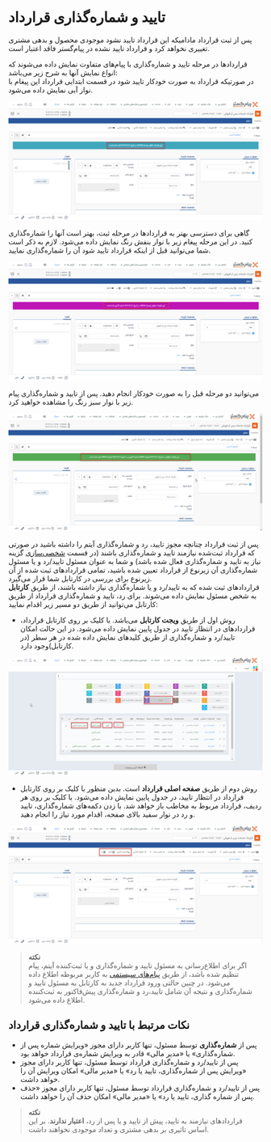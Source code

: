 # تایید و شماره‌گذاری قرارداد 
پس از ثبت قرارداد مادامیکه این قرارداد تایید نشود موجودی محصول و بدهی مشتری تغییری نخواهد کرد و قرارداد تایید نشده در پیام‌گستر فاقد اعتبار است.

قراردادها در مرحله تایید و شماره‌گذاری با پیام‌های متفاوت نمایش داده می‌شوند که انواع نمایش آنها به شرح زیر می‌باشد:<br>
در صورتیکه قرارداد به صورت خودکار تایید شود در قسمت ابتدایی قرارداد این پیغام با نوار آبی نمایش داده می‌شود.<br>

 ![تایید و شماره‌گذاری قرارداد 1](./Images/contract-confirmation-1.2.8.3.png)

گاهی برای دسترسی بهتر به قراردادها در مرحله ثبت، بهتر است آنها را شماره‌گذاری کنید. در این مرحله پیغام زیر با نوار بنفش رنگ نمایش داده می‌شود. لازم به ذکر است شما می‌توانید قبل از اینکه قرارداد تایید شود آن را شماره‌گذاری نمایید.

![تایید و شماره‌گذاری قرارداد2](./Images/contract-confirmation-2.2.8.3.png)

می‌توانید دو مرحله قبل را به صورت خودکار انجام دهید. پس از تایید و شماره‌گذاری پیام زیر با نوار سبز رنگ را مشاهده خواهید کرد.

![تایید و شماره‌گذاری قرارداد 3](./Images/contract-confirmation-3.2.8.3.png)

پس از ثبت قرارداد چنانچه مجوز تایید، رد و شماره‌گذاری آیتم را داشته باشید 
در صورتی که قرارداد ثبت‌شده نیازمند تایید و شماره‌گذاری باشند (در قسمت [شخصی‌سازی](https://github.com/1stco/PayamGostarDocs/tree/master/Help/Settings/Personalization-crm/Factor-management/Factor-management.md) گزینه نیاز به تایید و شماره‌گذاری فعال شده باشد) و شما به عنوان مسئول تایید/رد و یا مسئول شماره‌گذاری آن زیرنوع از قرارداد تعیین شده باشید، تمامی قراردادهای ثبت شده از آن زیرنوع برای بررسی در کارتابل شما قرار می‌گیرد.<br>
قراردادهای ثبت شده که به تایید/رد و یا شماره‌گذاری نیاز داشته باشند، از طریق **کارتابل** به شخص مسئول نمایش داده می‌شوند.
برای رد، تایید و شماره‌گذاری قرارداد از طریق کارتابل می‌توانید از طریق دو مسیر زیر اقدام نمایید: <br>
- روش اول از طریق **ویجت کارتابل** می‌باشد.
 با  کلیک بر روی کارتابل قرارداد، قراردادهای در انتظار تایید در جدول پایین  نمایش داده می‌شود. در این حالت امکان تایید/رد و شماره‌‌گذاری از طریق کلیدهای نمایش داده شده در هر سطر (در کارتابل)وجود دارد.<br>
 
 ![کارتابل تایید و شماره‌گذاری قرارداد  ](./Images/contract-confirmation-cartable-2.8.3.png)

 - روش دوم از طریق **صفحه اصلی قرارداد** است. بدین منظور با  کلیک بر روی کارتابل قرارداد در انتظار تایید، در جدول پایین  نمایش داده می‌شود. با کلیک بر روی هر ردیف، قرارداد مربوط به مخاطب باز خواهد شد. با زدن دکمه‌های شماره‌گذاری، تایید و رد در نوار سفید بالای صفحه، اقدام مورد نیاز را انجام دهید. <br>

 ![کارتابل تایید و شماره‌گذاری قرارداد  ](./Images/contract-confirmation2.2.8.3.png)

> **نکته**<br>
> اگر برای اطلاع‌رسانی به مسئول تایید و شماره‌گذاری و یا ثبت‌کننده آیتم، پیام تنظیم شده باشد، از طریق [پیام‌های سیستمی](https://github.com/1stco/PayamGostarDocs/blob/master/Help/home/NotificationManagement2.6.0.md) به کاربر مربوطه اطلاع داده می‌شود. در چنین حالتی ورود قرارداد جدید به کارتابل به مسئول تایید و شماره‌گذاری و نتیجه آن شامل تایید،‌رد و شماره‌گذاری پیش‌فاکتور به ثبت‌کننده اطلاع‌ داده می‌شود.<br>

## نکات مرتبط با تایید و شماره‌گذاری قرارداد 
- پس از **شماره‌گذاری** توسط مسئول، تنها کاربر دارای مجوز «ویرایش شماره پس از شماره‌گذاری» یا «مدیر مالی» قادر به ویرایش شماره‌ی قرارداد خواهد بود.
- پس از تایید/رد و شماره‌گذاری قرارداد توسط مسئول، تنها کاربر دارای مجوز «ویرایش پس از شماره‌گذاری، تایید یا رد» یا «مدیر مالی» امکان ویرایش آن را خواهد داشت.
- پس از تایید/رد و شماره‌گذاری قرارداد توسط مسئول، تنها کاربر دارای مجوز «حذف پس از شماره گذاری، تایید یا رد» یا «مدیر مالی» امکان حذف آن را خواهد داشت.

> **نکته**<br>
> قراردادهای نیازمند به تایید، پیش از تایید و یا پس از رد،‌ **اعتبار ندارند**. بر این اساس تاثیری بر بدهی مشتری و تعداد موجودی نخواهند داشت.<br>